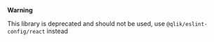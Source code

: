 **Warning**

This library is deprecated and should not be used, use `@qlik/eslint-config/react` instead
